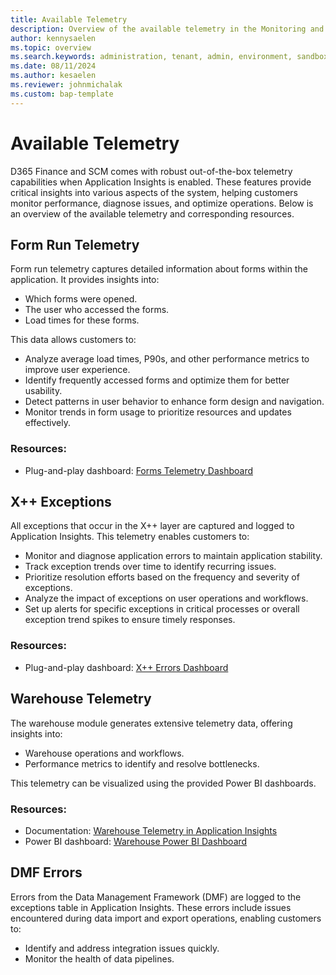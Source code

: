 ```yaml
---
title: Available Telemetry
description: Overview of the available telemetry in the Monitoring and Telemetry feature.  
author: kennysaelen
ms.topic: overview
ms.search.keywords: administration, tenant, admin, environment, sandbox, telemetry
ms.date: 08/11/2024
ms.author: kesaelen
ms.reviewer: johnmichalak
ms.custom: bap-template
---
```


# Available Telemetry

D365 Finance and SCM comes with robust out-of-the-box telemetry capabilities when Application Insights is enabled. These features provide critical insights into various aspects of the system, helping customers monitor performance, diagnose issues, and optimize operations. Below is an overview of the available telemetry and corresponding resources.

## **Form Run Telemetry**

Form run telemetry captures detailed information about forms within the application. It provides insights into:

- Which forms were opened.
- The user who accessed the forms.
- Load times for these forms.

This data allows customers to:

- Analyze average load times, P90s, and other performance metrics to improve user experience.
- Identify frequently accessed forms and optimize them for better usability.
- Detect patterns in user behavior to enhance form design and navigation.
- Monitor trends in form usage to prioritize resources and updates effectively.

### Resources:

- Plug-and-play dashboard: [Forms Telemetry Dashboard](https://github.com/microsoft/Dynamics-365-FastTrack-FSCM-Telemetry-Samples/tree/main/Dashboards/AzureDataExplorer/Forms)

## X++ Exceptions

All exceptions that occur in the X++ layer are captured and logged to Application Insights. This telemetry enables customers to:

- Monitor and diagnose application errors to maintain application stability.
- Track exception trends over time to identify recurring issues.
- Prioritize resolution efforts based on the frequency and severity of exceptions.
- Analyze the impact of exceptions on user operations and workflows.
- Set up alerts for specific exceptions in critical processes or overall exception trend spikes to ensure timely responses.

### Resources:

- Plug-and-play dashboard: [X++ Errors Dashboard](https://github.com/microsoft/Dynamics-365-FastTrack-FSCM-Telemetry-Samples/tree/main/Dashboards/AzureDataExplorer/Errors)

## Warehouse Telemetry

The warehouse module generates extensive telemetry data, offering insights into:

- Warehouse operations and workflows.
- Performance metrics to identify and resolve bottlenecks.

This telemetry can be visualized using the provided Power BI dashboards.

### Resources:

- Documentation: [Warehouse Telemetry in Application Insights](/dynamics365/supply-chain/warehousing/application-insights-monitor-usage-performance#view-telemetry-data-in-power-bi)
- Power BI dashboard: [Warehouse Power BI Dashboard](https://github.com/microsoft/d365-scm-telemetry/tree/main/samples/PowerBI/Appsource)

## DMF Errors

Errors from the Data Management Framework (DMF) are logged to the exceptions table in Application Insights. These errors include issues encountered during data import and export operations, enabling customers to:

- Identify and address integration issues quickly.
- Monitor the health of data pipelines.
